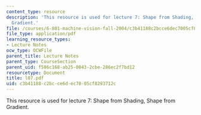 ```yaml
---
content_type: resource
description: 'This resource is used for lecture 7: Shape from Shading, Shape from
  Gradient.'
file: /courses/6-801-machine-vision-fall-2004/c3b41188c2bcce6dec7005cf8293712c_l07.pdf
file_type: application/pdf
learning_resource_types:
- Lecture Notes
ocw_type: OCWFile
parent_title: Lecture Notes
parent_type: CourseSection
parent_uid: f586c168-ab25-0043-2cbe-286ec2f7bd12
resourcetype: Document
title: l07.pdf
uid: c3b41188-c2bc-ce6d-ec70-05cf8293712c
---
```

This resource is used for lecture 7: Shape from Shading, Shape from Gradient.

